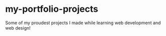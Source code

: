 # my-portfolio-projects
Some of my proudest projects I made while learning web development and web design!

